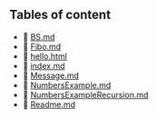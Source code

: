 ## Tables of content
- 🤣 [BS.md](./BS.md)
- 🤣 [Fibo.md](./Fibo.md)
- 🤣 [hello.html](./hello.html)
- 🤣 [index.md](./index.md)
- 🤣 [Message.md](./Message.md)
- 🤣 [NumbersExample.md](./NumbersExample.md)
- 🤣 [NumbersExampleRecursion.md](./NumbersExampleRecursion.md)
- 🤣 [Readme.md](./Readme.md)
